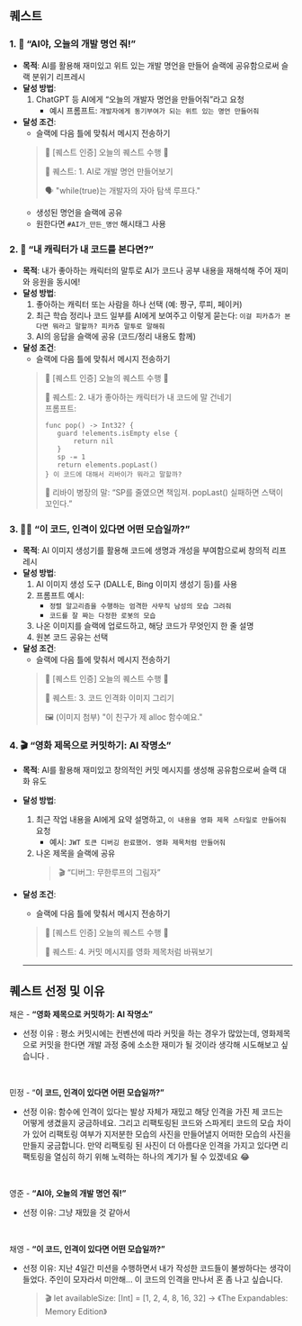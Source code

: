 ## 퀘스트
### 1. 🧠 “AI야, 오늘의 개발 명언 줘!”

- **목적**: AI를 활용해 재미있고 위트 있는 개발 명언을 만들어 슬랙에 공유함으로써 슬랙 분위기 리프레시
- **달성 방법**:
    1. ChatGPT 등 AI에게 “오늘의 개발자 명언을 만들어줘”라고 요청
        - 예시 프롬프트: `개발자에게 동기부여가 되는 위트 있는 명언 만들어줘`
- **달성 조건**:
    - 슬랙에 다음 틀에 맞춰서 메시지 전송하기
    > 🎯 [퀘스트 인증] 오늘의 퀘스트 수행 🎉
    >
    > 📌 퀘스트: 1. AI로 개발 명언 만들어보기
    >
    > 🗣️ "while(true)는 개발자의 자아 탐색 루프다."
    - 생성된 명언을 슬랙에 공유
    - 원한다면 `#AI가_만든_명언` 해시태그 사용

### 2. 🧸 “내 캐릭터가 내 코드를 본다면?”

- **목적**: 내가 좋아하는 캐릭터의 말투로 AI가 코드나 공부 내용을 재해석해 주어 재미와 응원을 동시에!
- **달성 방법**:
    1. 좋아하는 캐릭터 또는 사람을 하나 선택 (예: 짱구, 루피, 페이커)
    2. 최근 학습 정리나 코드 일부를 AI에게 보여주고 이렇게 묻는다: `이걸 피카츄가 본다면 뭐라고 말할까? 피카츄 말투로 말해줘`
    3. AI의 응답을 슬랙에 공유 (코드/정리 내용도 함께)
- **달성 조건**:
    - 슬랙에 다음 틀에 맞춰서 메시지 전송하기
    > 🎯 [퀘스트 인증] 오늘의 퀘스트 수행 🎉
    >
    > 📌 퀘스트: 2. 내가 좋아하는 캐릭터가 내 코드에 말 건네기  
    >  프롬프트: 
    > ```
    >func pop() -> Int32? {
    >    guard !elements.isEmpty else {
    >        return nil
    >    }
    >    sp -= 1
    >    return elements.popLast()
    >} 이 코드에 대해서 리바이가 뭐라고 말할까?
    >```
    >
    > 🧠 리바이 병장의 말:  “SP를 줄였으면 책임져. popLast() 실패하면 스택이 꼬인다.”

### 3. 🧑‍🎨 “이 코드, 인격이 있다면 어떤 모습일까?”

- **목적**: AI 이미지 생성기를 활용해 코드에 생명과 개성을 부여함으로써 창의적 리프레시
- **달성 방법**:
    1. AI 이미지 생성 도구 (DALL·E, Bing 이미지 생성기 등)를 사용
    2. 프롬프트 예시:
        - `정렬 알고리즘을 수행하는 엄격한 사무직 남성의 모습 그려줘`
        - `코드를 잘 짜는 다정한 로봇의 모습`
    3. 나온 이미지를 슬랙에 업로드하고, 해당 코드가 무엇인지 한 줄 설명
    4. 원본 코드 공유는 선택
- **달성 조건**:
    - 슬랙에 다음 틀에 맞춰서 메시지 전송하기
    > 🎯 [퀘스트 인증] 오늘의 퀘스트 수행 🎉
    >
    > 📌 퀘스트: 3. 코드 인격화 이미지 그리기
    >
    > 🖼️ (이미지 첨부)
    > "이 친구가 제 alloc 함수예요."

### 4. 🎬 “영화 제목으로 커밋하기: AI 작명소”

- **목적**: AI를 활용해 재미있고 창의적인 커밋 메시지를 생성해 공유함으로써 슬랙 대화 유도
- **달성 방법**:
    1. 최근 작업 내용을 AI에게 요약 설명하고, `이 내용을 영화 제목 스타일로 만들어줘` 요청
        - 예시: `JWT 토큰 디버깅 완료했어. 영화 제목처럼 만들어줘`
    2. 나온 제목을 슬랙에 공유
        > 🎬 “디버그: 무한루프의 그림자”
- **달성 조건**:
    - 슬랙에 다음 틀에 맞춰서 메시지 전송하기
    > 🎯 [퀘스트 인증] 오늘의 퀘스트 수행 🎉
    >
    > 📌 퀘스트: 4. 커밋 메시지를 영화 제목처럼 바꿔보기

  ---


## 퀘스트 선정 및 이유

채은 -  **“영화 제목으로 커밋하기: AI 작명소”**

- 선정 이유 : 평소 커밋시에는 컨벤션에 따라 커밋을 하는 경우가 많았는데, 영화제목으로 커밋을 한다면 개발 과정 중에 소소한 재미가 될 것이라 생각해 시도해보고 싶습니다 .

<br/>

민정 - “**이 코드, 인격이 있다면 어떤 모습일까?”**

- 선정 이유: 함수에 인격이 있다는 발상 자체가 재밌고 해당 인격을 가진 제 코드는 어떻게 생겼을지 궁금하네요. 그리고 리팩토링된 코드와 스파게티 코드의 모습 차이가 있어 리팩토링 여부가 지저분한 모습의 사진을 만들어낼지 어떠한 모습의 사진을 만들지 궁금합니다. 만약 리팩토링 된 사진이 더 아름다운 인격을 가지고 있다면 리팩토링을 열심히 하기 위해 노력하는 하나의 계기가 될 수 있겠네요 😂

<br/>

영준 -  **“AI야, 오늘의 개발 명언 줘!”**

- 선정 이유: 그냥 재밌을 것 같아서

<br/>

채영 -   **“이 코드, 인격이 있다면 어떤 모습일까?”**

- 선정 이유: 지난 4일간 미션을 수행하면서 내가 작성한 코드들이 불쌍하다는 생각이 들었다. 주인이 모자라서 미안해... 이 코드의 인격을 만나서 혼 좀 나고 싶습니다.
    >
    > 🎬 let availableSize: [Int] = [1, 2, 4, 8, 16, 32]
    > → 《The Expandables: Memory Edition》

